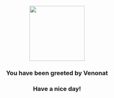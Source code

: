 <p align="center">
    <img src="https://raw.githubusercontent.com/PokeAPI/sprites/master/sprites/pokemon/48.png" width="150" height="150">
</p>
<h3 align="center">You have been greeted by  <b>Venonat</b></h3>
<h3 align="center">Have a nice day!</h3>
